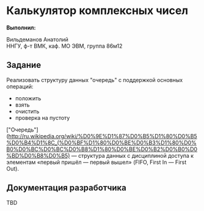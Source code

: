 # Калькулятор комплексных чисел

**Выполнил:**

Вильдеманов Анатолий  
ННГУ, ф-т ВМК, каф. МО ЭВМ, группа 86м12

## Задание

Реализовать структуру данных "очередь" с поддержкой основных операций:

 * положить
 * взять
 * очистить
 * проверка на пустоту
 

["Очередь"](http://ru.wikipedia.org/wiki/%D0%9E%D1%87%D0%B5%D1%80%D0%B5%D0%B4%D1%8C_(%D0%BF%D1%80%D0%BE%D0%B3%D1%80%D0%B0%D0%BC%D0%BC%D0%B8%D1%80%D0%BE%D0%B2%D0%B0%D0%BD%D0%B8%D0%B5) — структура данных с дисциплиной доступа к элементам «первый пришёл — первый вышел» (FIFO, First In — First Out).

## Документация разработчика

TBD